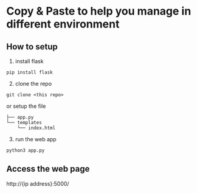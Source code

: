 # Copy & Paste to help you manage in different environment


## How to setup
1. install flask
```
pip install flask
```
2. clone the repo
```
git clone <this repo>
```
or setup the file

```
├── app.py
└── templates
    └── index.html
```

3. run the web app
```
python3 app.py
```

## Access the web page

http://{ip address}:5000/

